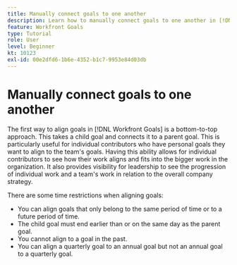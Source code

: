 ```yaml
---
title: Manually connect goals to one another
description: Learn how to manually connect goals to one another in [!DNL Workfront Goals].
feature: Workfront Goals
type: Tutorial
role: User
level: Beginner
kt: 10123
exl-id: 00e2dfd6-1b6e-4352-b1c7-9953e84d03db
---
```

# Manually connect goals to one another

The first way to align goals in [!DNL Workfront Goals] is a bottom-to-top approach. This takes a child goal and connects it to a parent goal. This is particularly useful for individual contributors who have personal goals they want to align to the team's goals. Having this ability allows for individual contributors to see how their work aligns and fits into the bigger work in the organization. It also provides visibility for leadership to see the progression of individual work and a team's work in relation to the overall company strategy.

There are some time restrictions when aligning goals:

* You can align goals that only belong to the same period of time or to a future period of time.
* The child goal must end earlier than or on the same day as the parent goal.
* You cannot align to a goal in the past.
* You can align a quarterly goal to an annual goal but not an annual goal to a quarterly goal.

